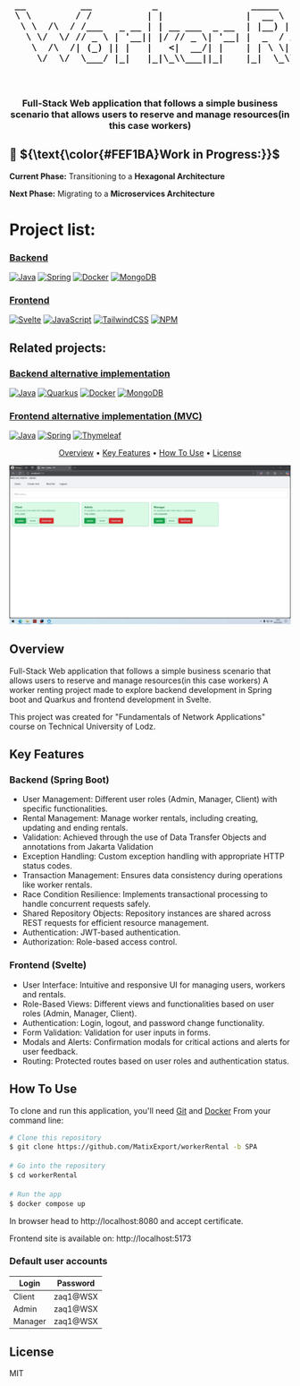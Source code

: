 <h3 align="center">

<pre>
 __          __           _                 _____               _          _ 
 \ \        / /          | |               |  __ \             | |        | |
  \ \  /\  / /___   _ __ | | __ ___  _ __  | |__) | ___  _ __  | |_  __ _ | |
   \ \/  \/ // _ \ | '__|| |/ // _ \| '__| |  _  / / _ \| '_ \ | __|/ _` || |
    \  /\  /| (_) || |   |   <|  __/| |    | | \ \|  __/| | | || |_| (_| || |
     \/  \/  \___/ |_|   |_|\_\\___||_|    |_|  \_\\___||_| |_| \__|\__,_||_|
                                                                             
                                                                             
</pre>

</h3>

<h3 align="center">
  Full-Stack Web application that follows a simple business scenario that allows users to reserve and manage resources(in this case workers) 
</h3>

## 🚧 ${\text{\color{#FEF1BA}Work in Progress:}}$<br>


**Current Phase:** Transitioning to a **Hexagonal Architecture**

**Next Phase:** Migrating to a **Microservices Architecture**

# Project list:
### <a href="https://github.com/MatixExport/workerRental/tree/SPA"> Backend </a>
[![Java](https://img.shields.io/badge/java-%23ED8B00.svg?style=for-the-badge&logo=openjdk&logoColor=white)](https://img.shields.io/badge/java-%23ED8B00.svg?style=for-the-badge&logo=openjdk&logoColor=white)
[![Spring](https://img.shields.io/badge/spring-%236DB33F.svg?style=for-the-badge&logo=spring&logoColor=white)](https://img.shields.io/badge/spring-%236DB33F.svg?style=for-the-badge&logo=spring&logoColor=white)
[![Docker](https://img.shields.io/badge/docker-%230db7ed.svg?style=for-the-badge&logo=docker&logoColor=white)](https://img.shields.io/badge/docker-%230db7ed.svg?style=for-the-badge&logo=docker&logoColor=white)
[![MongoDB](https://img.shields.io/badge/MongoDB-%234ea94b.svg?style=for-the-badge&logo=mongodb&logoColor=white)](https://img.shields.io/badge/MongoDB-%234ea94b.svg?style=for-the-badge&logo=mongodb&logoColor=white)

### <a href="https://github.com/MatixExport/workerRental/tree/SPA"> Frontend </a>
[![Svelte](https://img.shields.io/badge/svelte-%23f1413d.svg?style=for-the-badge&logo=svelte&logoColor=white)](https://img.shields.io/badge/svelte-%23f1413d.svg?style=for-the-badge&logo=svelte&logoColor=white)
[![JavaScript](https://img.shields.io/badge/javascript-%23323330.svg?style=for-the-badge&logo=javascript&logoColor=%23F7DF1E)](https://img.shields.io/badge/javascript-%23323330.svg?style=for-the-badge&logo=javascript&logoColor=%23F7DF1E)
[![TailwindCSS](https://img.shields.io/badge/tailwindcss-%2338B2AC.svg?style=for-the-badge&logo=tailwind-css&logoColor=white)](https://img.shields.io/badge/tailwindcss-%2338B2AC.svg?style=for-the-badge&logo=tailwind-css&logoColor=white)
[![NPM](https://img.shields.io/badge/NPM-%23CB3837.svg?style=for-the-badge&logo=npm&logoColor=white)](https://img.shields.io/badge/NPM-%23CB3837.svg?style=for-the-badge&logo=npm&logoColor=white)

## Related projects:
### <a href="https://github.com/MatixExport/workerRental/tree/Actual-quarkus-implementation"> Backend alternative implementation </a>
[![Java](https://img.shields.io/badge/java-%23ED8B00.svg?style=for-the-badge&logo=openjdk&logoColor=white)](https://img.shields.io/badge/java-%23ED8B00.svg?style=for-the-badge&logo=openjdk&logoColor=white)
[![Quarkus](https://img.shields.io/badge/quarkus-%234794EB.svg?style=for-the-badge&logo=quarkus&logoColor=white)](https://img.shields.io/badge/quarkus-%234794EB.svg?style=for-the-badge&logo=quarkus&logoColor=white)
[![Docker](https://img.shields.io/badge/docker-%230db7ed.svg?style=for-the-badge&logo=docker&logoColor=white)](https://img.shields.io/badge/docker-%230db7ed.svg?style=for-the-badge&logo=docker&logoColor=white)
[![MongoDB](https://img.shields.io/badge/MongoDB-%234ea94b.svg?style=for-the-badge&logo=mongodb&logoColor=white)](https://img.shields.io/badge/MongoDB-%234ea94b.svg?style=for-the-badge&logo=mongodb&logoColor=white)

### <a href="https://github.com/MatixExport/workerRental/tree/MVC"> Frontend alternative implementation (MVC) </a>
[![Java](https://img.shields.io/badge/java-%23ED8B00.svg?style=for-the-badge&logo=openjdk&logoColor=white)](https://img.shields.io/badge/java-%23ED8B00.svg?style=for-the-badge&logo=openjdk&logoColor=white)
[![Spring](https://img.shields.io/badge/spring-%236DB33F.svg?style=for-the-badge&logo=spring&logoColor=white)](https://img.shields.io/badge/spring-%236DB33F.svg?style=for-the-badge&logo=spring&logoColor=white)
[![Thymeleaf](https://img.shields.io/badge/Thymeleaf-%23005C0F.svg?style=for-the-badge&logo=Thymeleaf&logoColor=white)](https://img.shields.io/badge/Thymeleaf-%23005C0F.svg?style=for-the-badge&logo=Thymeleaf&logoColor=white)



<p align="center">
  <a href="#overview">Overview</a> •
  <a href="#key-features">Key Features</a> •
  <a href="#how-to-use">How To Use</a> •
  <a href="#license">License</a> 
</p>

<p align="center">
    <img src="output.gif" alt="Working application">
</p>



## Overview

Full-Stack Web application that follows a simple business scenario that allows users to reserve and manage resources(in this case workers)
A worker renting project made to explore backend development in Spring boot and Quarkus and frontend development in Svelte.

This project was created for "Fundamentals of Network Applications" course on Technical University of Lodz.
## Key Features
### Backend (Spring Boot)
* User Management: Different user roles (Admin, Manager, Client) with specific functionalities.
* Rental Management: Manage worker rentals, including creating, updating and ending rentals.
* Validation: Achieved through the use of Data Transfer Objects and annotations from Jakarta Validation
* Exception Handling: Custom exception handling with appropriate HTTP status codes.
* Transaction Management: Ensures data consistency during operations like worker rentals.
* Race Condition Resilience: Implements transactional processing to handle concurrent requests safely.
* Shared Repository Objects: Repository instances are shared across REST requests for efficient resource management.
* Authentication: JWT-based authentication.
* Authorization: Role-based access control.

### Frontend (Svelte)

* User Interface: Intuitive and responsive UI for managing users, workers and rentals.
* Role-Based Views: Different views and functionalities based on user roles (Admin, Manager, Client).
* Authentication: Login, logout, and password change functionality.
* Form Validation: Validation for user inputs in forms.
* Modals and Alerts: Confirmation modals for critical actions and alerts for user feedback.
* Routing: Protected routes based on user roles and authentication status.


## How To Use

To clone and run this application, you'll need [Git](https://git-scm.com) and [Docker](https://www.docker.com/) From your command line:
```bash
# Clone this repository
$ git clone https://github.com/MatixExport/workerRental -b SPA

# Go into the repository
$ cd workerRental

# Run the app
$ docker compose up
```
In browser head to http://localhost:8080 and accept certificate.

Frontend site is available on: http://localhost:5173

### Default user accounts


| Login   | Password |
|---------|----------|
| Client  | zaq1@WSX |
| Admin   | zaq1@WSX |
| Manager | zaq1@WSX |



## License

MIT
